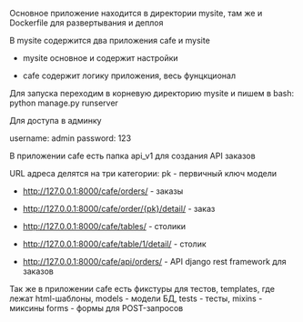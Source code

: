 Основное приложение находится в директории mysite, там же и Dockerfile для развертывания и деплоя

В mysite содержится два приложения сafe и mysite

 - mysite основное и содержит настройки

 - cafe содержит логику приложения, весь фунцкционал
 

Для запуска переходим в корневую директорию mysite и пишем в bash: python manage.py runserver


Для доступа в админку

  username: admin
  password: 123

В приложении cafe есть папка api_v1 для создания API заказов

URL адреса делятся на три категории:
   pk - первичный ключ модели

 - http://127.0.0.1:8000/cafe/orders/ - заказы

 - http://127.0.0.1:8000/cafe/order/{pk}/detail/ - заказ


 - http://127.0.0.1:8000/cafe/tables/ - столики

 - http://127.0.0.1:8000/cafe/table/1/detail/ - столик


 - http://127.0.0.1:8000/cafe/api/orders/ - API django rest framework для заказов


 Так же в приложении cafe есть фикстуры для тестов, templates, где лежат html-шаблоны, models - модели БД, tests - тесты, mixins - миксины
 forms - формы для POST-запросов





